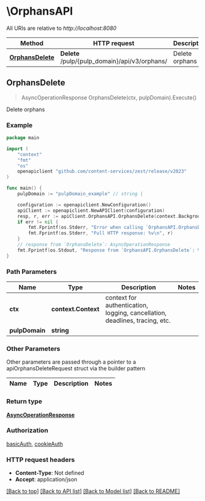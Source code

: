 # \OrphansAPI

All URIs are relative to *http://localhost:8080*

Method | HTTP request | Description
------------- | ------------- | -------------
[**OrphansDelete**](OrphansAPI.md#OrphansDelete) | **Delete** /pulp/{pulp_domain}/api/v3/orphans/ | Delete orphans



## OrphansDelete

> AsyncOperationResponse OrphansDelete(ctx, pulpDomain).Execute()

Delete orphans



### Example

```go
package main

import (
	"context"
	"fmt"
	"os"
	openapiclient "github.com/content-services/zest/release/v2023"
)

func main() {
	pulpDomain := "pulpDomain_example" // string | 

	configuration := openapiclient.NewConfiguration()
	apiClient := openapiclient.NewAPIClient(configuration)
	resp, r, err := apiClient.OrphansAPI.OrphansDelete(context.Background(), pulpDomain).Execute()
	if err != nil {
		fmt.Fprintf(os.Stderr, "Error when calling `OrphansAPI.OrphansDelete``: %v\n", err)
		fmt.Fprintf(os.Stderr, "Full HTTP response: %v\n", r)
	}
	// response from `OrphansDelete`: AsyncOperationResponse
	fmt.Fprintf(os.Stdout, "Response from `OrphansAPI.OrphansDelete`: %v\n", resp)
}
```

### Path Parameters


Name | Type | Description  | Notes
------------- | ------------- | ------------- | -------------
**ctx** | **context.Context** | context for authentication, logging, cancellation, deadlines, tracing, etc.
**pulpDomain** | **string** |  | 

### Other Parameters

Other parameters are passed through a pointer to a apiOrphansDeleteRequest struct via the builder pattern


Name | Type | Description  | Notes
------------- | ------------- | ------------- | -------------


### Return type

[**AsyncOperationResponse**](AsyncOperationResponse.md)

### Authorization

[basicAuth](../README.md#basicAuth), [cookieAuth](../README.md#cookieAuth)

### HTTP request headers

- **Content-Type**: Not defined
- **Accept**: application/json

[[Back to top]](#) [[Back to API list]](../README.md#documentation-for-api-endpoints)
[[Back to Model list]](../README.md#documentation-for-models)
[[Back to README]](../README.md)

